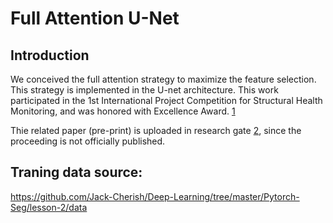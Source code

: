 # Full Attention U-Net

## Introduction

We conceived the full attention strategy to maximize the feature selection. This strategy is implemented in the U-net architecture. This work participated in the 1st International Project Competition for Structural Health Monitoring, and was honored with Excellence Award. [1]

Thie related paper (pre-print) is uploaded in research gate [2], since the proceeding is not officially published.

## Traning data source:
https://github.com/Jack-Cherish/Deep-Learning/tree/master/Pytorch-Seg/lesson-2/data
 
 
 [1]:http://www.schm.org.cn/#/IPC-SHM,2020
 [2]:https://www.researchgate.net/publication/348264775_Crack_Semantic_Segmentation_using_the_U-Net_with_Full_Attention_Strategy
